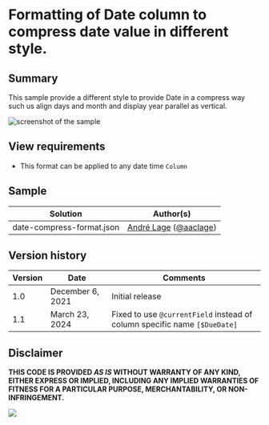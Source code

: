 # Formatting of Date column to compress date value in different style.

## Summary
This sample provide a different style to provide Date in a compress way such us align days and month and display year parallel as vertical.


![screenshot of the sample](./assets/screenshot.png)

## View requirements
- This format can be applied to any date time `Column`

## Sample

Solution|Author(s)
--------|---------
date-compress-format.json | [André Lage](https://github.com/aaclage) ([@aaclage](https://twitter.com/aaclage))

## Version history

Version|Date|Comments
-------|----|--------
1.0|December 6, 2021|Initial release
1.1|March 23, 2024|Fixed to use `@currentField` instead of column specific name `[$DueDate]`

## Disclaimer
**THIS CODE IS PROVIDED *AS IS* WITHOUT WARRANTY OF ANY KIND, EITHER EXPRESS OR IMPLIED, INCLUDING ANY IMPLIED WARRANTIES OF FITNESS FOR A PARTICULAR PURPOSE, MERCHANTABILITY, OR NON-INFRINGEMENT.**

<img src="https://pnptelemetry.azurewebsites.net/list-formatting/column-samples/date-compress-format" />